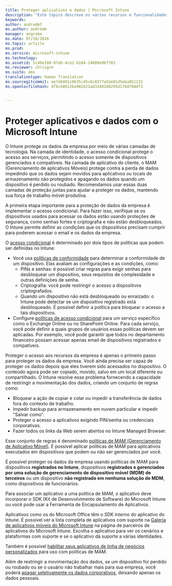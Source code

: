 ```yaml
---
title: Proteger aplicativos e dados | Microsoft Intune
description: "Este tópico descreve os vários recursos e funcionalidades do Intune que estão disponíveis para ajudar a proteger os dados e aplicativos da sua empresa."
keywords: 
author: andredm7
ms.author: andredm
manager: angrobe
ms.date: 07/18/2016
ms.topic: article
ms.prod: 
ms.service: microsoft-intune
ms.technology: 
ms.assetid: 5c46e188-87eb-4ce2-b184-24809e8bf783
ms.reviewer: chrisgre
ms.suite: ems
translationtype: Human Translation
ms.sourcegitcommit: ee7e0491c0635c45cbc0377a5de01d5eba851132
ms.openlocfilehash: 4f8cb86126a982b21ad3288108295d1784f08df3


---
```


# <a name="protect-apps-and-data-with-microsoft-intune"></a>Proteger aplicativos e dados com o Microsoft Intune


O Intune protege os dados da empresa por meio de várias camadas de tecnologia. Na camada de identidade, o acesso condicional protege o acesso aos serviços, permitindo o acesso somente de dispositivos gerenciados e compatíveis. Na camada de aplicativo do cliente, o MAM (Gerenciamento de aplicativos Móveis) protege contra a perda de dados impedindo que os dados sejam movidos para aplicativos ou locais de armazenamento não protegidos e apagando os dados quando um dispositivo é perdido ou roubado. Recomendamos usar essas duas camadas de proteção juntas para ajudar a proteger os dados, mantendo sua força de trabalho móvel produtiva.

A primeira etapa importante para a proteção de dados da empresa é implementar o acesso condicional. Para fazer isso, verifique se os dispositivos usados para acessar os dados estão usando proteções de segurança, como senhas fortes e criptografia e não estão desbloqueados. O Intune permite definir as condições que os dispositivos precisam cumprir para poderem acessar o email e os dados da empresa.

O [acesso condicional](restrict-access-to-email-and-o365-services-with-microsoft-intune.md) é determinado por dois tipos de políticas que podem ser definidas no Intune:
- Você usa [políticas de conformidade](introduction-to-device-compliance-policies-in-microsoft-intune.md) para determinar a conformidade de um dispositivo. Elas avaliam as configurações e as condições, como:
  - PINs e senhas: é possível criar regras para exigir senhas para desbloquear um dispositivo, seus requisitos de complexidade e outras definições de senha.
  - Criptografia: você pode restringir o acesso a dispositivos criptografados.
  - Quando um dispositivo não está desbloqueado ou enraizado: o Intune pode detectar se um dispositivo registrado está desbloqueado. É possível definir a política para bloquear o acesso a tais dispositivos.
- Configure [políticas de acesso condicional](restrict-access-to-email-and-o365-services-with-microsoft-intune.md) para um serviço específico como o Exchange Online ou no SharePoint Online. Para cada serviço, você pode definir a quais grupos de usuários essas políticas devem ser aplicadas. Por exemplo, você pode garantir que todos no departamento financeiro possam acessar apenas email de dispositivos registrados e compatíveis.

Proteger o acesso aos recursos da empresa é apenas o primeiro passo para proteger os dados da empresa. Você ainda precisa ser capaz de proteger os dados depois que eles tiverem sido acessados no dispositivo. O conteúdo agora pode ser copiado, movido, salvo em um local diferente ou compartilhado. O Intune resolve esse problema fornecendo a capacidade de restringir a movimentação dos dados, criando um conjunto de regras como:
- Bloquear a ação de copiar e colar ou impedir a transferência de dados fora do contexto de trabalho.
- Impedir backup para armazenamento em nuvem particular e impedir "Salvar como".
- Proteger o acesso a aplicativos exigindo PIN/senha ou credenciais corporativas.
- Fazer todos os links da Web serem abertos no Intune Managed Browser.

Esse conjunto de regras é denominado [políticas de MAM (Gerenciamento de Aplicativo Móvel)](protect-app-data-using-mobile-app-management-policies-with-microsoft-intune.md). É possível aplicar políticas de MAM para aplicativos executados em dispositivos que podem ou não ser gerenciados por você.  

É possível proteger os dados da empresa usando políticas de MAM para dispositivos **registrados no Intune**, dispositivos **registrados e gerenciados por uma solução de gerenciamento de dispositivo móvel (MDM) de terceiros** ou um dispositivo **não registrado em nenhuma solução de MDM**, como dispositivos de funcionários.

Para associar um aplicativo a uma política de MAM, o aplicativo deve incorporar o SDK (Kit de Desenvolvimento de Software) do Microsoft Intune ou você pode usar a Ferramenta de Encapsulamento de Aplicativos.

Aplicativos como os do Microsoft Office têm o SDK interno do aplicativo do Intune. É possível ver a lista completa de aplicativos com suporte na [Galeria de aplicativos móveis do Microsoft Intune](https://www.microsoft.com/en-us/cloud-platform/microsoft-intune-apps) na página de parceiros de aplicativos do Microsoft Intune. Escolha o aplicativo para ver os cenários e plataformas com suporte e se o aplicativo dá suporte a várias identidades.

Também é possível [habilitar seus aplicativos de linha de negócios personalizados](decide-how-to-prepare-apps-for-mobile-application-management-with-microsoft-intune.md) para uso com políticas de MAM.

Além de restringir a movimentação dos dados, se um dispositivo for perdido ou roubado ou se o usuário não trabalhar mais para sua empresa, você poderá [apagar seletivamente os dados corporativos](wipe-managed-company-app-data-with-microsoft-intune.md), deixando apenas os dados pessoais.



<!--HONumber=Dec16_HO2-->


